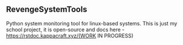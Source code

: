 ## RevengeSystemTools

Python system monitoring tool for linux-based systems. This is just my school project, it is open-source and docs here - https://rstdoc.kappacraft.xyz/(WORK IN PROGRESS)
